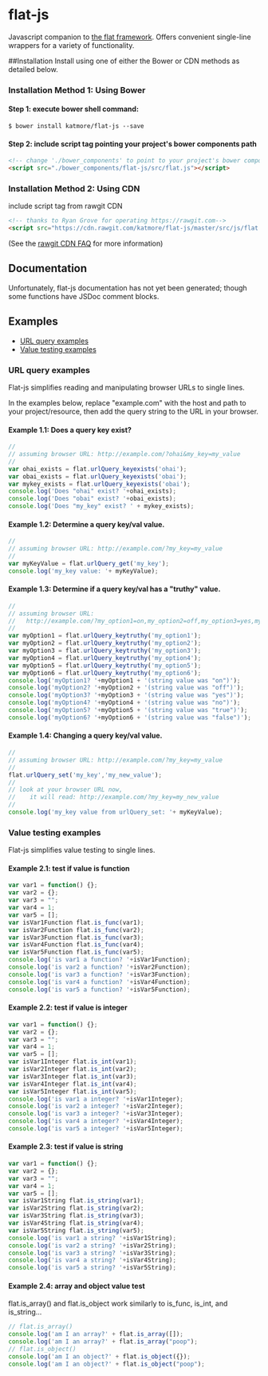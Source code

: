 # flat-js
Javascript companion to [the flat framework](https://github.com/katmore/flat). Offers convenient single-line wrappers for a variety of functionality.

##Installation
Install using one of either the Bower or CDN methods as detailed below.

### Installation Method 1: Using Bower
#### Step 1: execute bower shell command:
```Shell
$ bower install katmore/flat-js --save
```
#### Step 2: include script tag pointing your project's bower components path
```html
<!-- change './bower_components' to point to your project's bower components path as needed-->
<script src="./bower_components/flat-js/src/flat.js"></script>
```

### Installation Method 2: Using CDN
include script tag from rawgit CDN
```html
<!-- thanks to Ryan Grove for operating https://rawgit.com-->
<script src="https://cdn.rawgit.com/katmore/flat-js/master/src/js/flat.js"></script>
```
(See the [rawgit CDN FAQ](https://github.com/rgrove/rawgit/wiki/Frequently-Asked-Questions) for more information)

## Documentation
Unfortunately, flat-js documentation has not yet been generated; though some functions have JSDoc comment blocks.

## Examples
 * [URL query examples](#url-query-examples)
 * [Value testing examples](#value-testing-examples)

### URL query examples
Flat-js simplifies reading and manipulating browser URLs to single lines.

In the examples below, replace "example.com" with the host and path to your project/resource, 
then add the query string to the URL in your browser.

#### Example 1.1: Does a query key exist?
```javascript
//
// assuming browser URL: http://example.com/?ohai&my_key=my_value
//
var ohai_exists = flat.urlQuery_keyexists('ohai');
var obai_exists = flat.urlQuery_keyexists('obai');
var mykey_exists = flat.urlQuery_keyexists('obai');
console.log('Does "ohai" exist? '+ohai_exists);
console.log('Does "obai" exist? '+obai_exists);
console.log('Does "my_key" exist? ' + mykey_exists);
```
#### Example 1.2: Determine a query key/val value.
```javascript
//
// assuming browser URL: http://example.com/?my_key=my_value
//
var myKeyValue = flat.urlQuery_get('my_key');
console.log('my_key value: '+ myKeyValue);
```
#### Example 1.3: Determine if a query key/val has a "truthy" value.
```javascript
//
// assuming browser URL: 
//   http://example.com/?my_option1=on,my_option2=off,my_option3=yes,my_option4=no,my_option5=true,my_option6=false
//
var myOption1 = flat.urlQuery_keytruthy('my_option1');
var myOption2 = flat.urlQuery_keytruthy('my_option2');
var myOption3 = flat.urlQuery_keytruthy('my_option3');
var myOption4 = flat.urlQuery_keytruthy('my_option4');
var myOption5 = flat.urlQuery_keytruthy('my_option5');
var myOption6 = flat.urlQuery_keytruthy('my_option6');
console.log('myOption1? '+myOption1 + '(string value was "on")');
console.log('myOption2? '+myOption2 + '(string value was "off")');
console.log('myOption3? '+myOption3 + '(string value was "yes")');
console.log('myOption4? '+myOption4 + '(string value was "no")');
console.log('myOption5? '+myOption5 + '(string value was "true")');
console.log('myOption6? '+myOption6 + '(string value was "false")');
```
#### Example 1.4: Changing a query key/val value.
```javascript
//
// assuming browser URL: http://example.com/?my_key=my_value
//
flat.urlQuery_set('my_key','my_new_value');
//
// look at your browser URL now, 
//    it will read: http://example.com/?my_key=my_new_value
//
console.log('my_key value from urlQuery_set: '+ myKeyValue);
```

### Value testing examples
Flat-js simplifies value testing to single lines.

#### Example 2.1: test if value is function
```javascript
var var1 = function() {};
var var2 = {};
var var3 = "";
var var4 = 1;
var var5 = [];
var isVar1Function flat.is_func(var1);
var isVar2Function flat.is_func(var2);
var isVar3Function flat.is_func(var3);
var isVar4Function flat.is_func(var4);
var isVar5Function flat.is_func(var5);
console.log('is var1 a function? '+isVar1Function);
console.log('is var2 a function? '+isVar2Function);
console.log('is var3 a function? '+isVar3Function);
console.log('is var4 a function? '+isVar4Function);
console.log('is var5 a function? '+isVar5Function);
```
#### Example 2.2: test if value is integer
```javascript
var var1 = function() {};
var var2 = {};
var var3 = "";
var var4 = 1;
var var5 = [];
var isVar1Integer flat.is_int(var1);
var isVar2Integer flat.is_int(var2);
var isVar3Integer flat.is_int(var3);
var isVar4Integer flat.is_int(var4);
var isVar5Integer flat.is_int(var5);
console.log('is var1 a integer? '+isVar1Integer);
console.log('is var2 a integer? '+isVar2Integer);
console.log('is var3 a integer? '+isVar3Integer);
console.log('is var4 a integer? '+isVar4Integer);
console.log('is var5 a integer? '+isVar5Integer);
```
#### Example 2.3: test if value is string
```javascript
var var1 = function() {};
var var2 = {};
var var3 = "";
var var4 = 1;
var var5 = [];
var isVar1String flat.is_string(var1);
var isVar2String flat.is_string(var2);
var isVar3String flat.is_string(var3);
var isVar4String flat.is_string(var4);
var isVar5String flat.is_string(var5);
console.log('is var1 a string? '+isVar1String);
console.log('is var2 a string? '+isVar2String);
console.log('is var3 a string? '+isVar3String);
console.log('is var4 a string? '+isVar4String);
console.log('is var5 a string? '+isVar5String);
```
#### Example 2.4: array and object value test
flat.is_array() and flat.is_object work similarly to is_func, is_int, and is_string...
```javascript
// flat.is_array()
console.log('am I an array?' + flat.is_array([]);
console.log('am I an array?' + flat.is_array("poop");
// flat.is_object()
console.log('am I an object?' + flat.is_object({});
console.log('am I an object?' + flat.is_object("poop");
```
